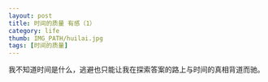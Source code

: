```yaml
---
layout: post
title: 时间的质量 有感（1）
category: life
thumb: IMG_PATH/huilai.jpg
tags: [时间的质量]
---
```


我不知道时间是什么，逃避也只能让我在探索答案的路上与时间的真相背道而驰。

